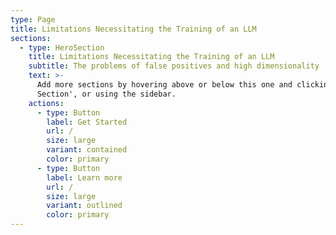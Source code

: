 ```yaml
---
type: Page
title: Limitations Necessitating the Training of an LLM
sections:
  - type: HeroSection
    title: Limitations Necessitating the Training of an LLM
    subtitle: The problems of false positives and high dimensionality
    text: >-
      Add more sections by hovering above or below this one and clicking '+ Add
      Section', or using the sidebar.
    actions:
      - type: Button
        label: Get Started
        url: /
        size: large
        variant: contained
        color: primary
      - type: Button
        label: Learn more
        url: /
        size: large
        variant: outlined
        color: primary
---
```

